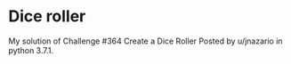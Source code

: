 # Dice roller

My solution of Challenge #364 Create a Dice Roller Posted by u/jnazario in python 3.7.1.